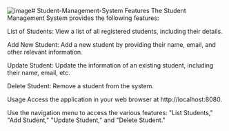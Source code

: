 ![image](https://github.com/aknajardhane/Student-Management-System/assets/84505385/625637a2-732f-45ca-bf97-2d22dcd21e5e)# Student-Management-System
Features
The Student Management System provides the following features:

List of Students: View a list of all registered students, including their details.

Add New Student: Add a new student by providing their name, email, and other relevant information.

Update Student: Update the information of an existing student, including their name, email, etc.

Delete Student: Remove a student from the system.

Usage
Access the application in your web browser at http://localhost:8080.

Use the navigation menu to access the various features: "List Students," "Add Student," "Update Student," and "Delete Student."



